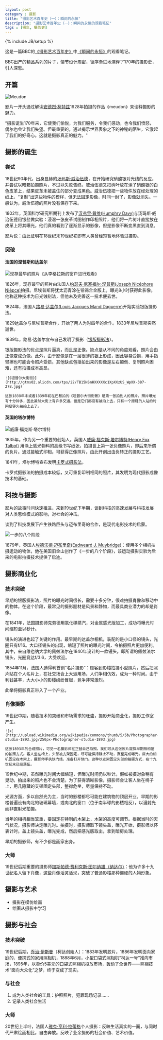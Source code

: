 ```yaml
---
layout: post
category : 摄影
title: "摄影艺术百年史（一）：瞬间的永恒"
description: "摄影艺术百年史（一）：瞬间的永恒的观看笔记"
tags : [摄影, 摄影史]
---
```

{% include JB/setup %}

这是一篇BBC的[《摄影艺术百年史》](http://movie.douban.com/subject/4154964/)中[《瞬间的永恒》](http://v.youku.com/v_show/id_XNDcyMTUzMTE2.html)的观看笔记。

BBC出产的精品系列的片子，情节设计周密，循序渐进地演绎了170年的摄影史，引人深思。

## 开篇

![Meudon](http://gtms01.alicdn.com/tps/i1/TB18nmmHXXXXXXCXFXX2Ek84XXX-223-300.jpg)

影片一开头通过解读[安德烈·柯特兹](http://baike.baidu.com/view/1693070.htm)1928年拍摄的作品《meudon》来诠释摄影的魅力。

“摄影诞生170年来，它使我们愉悦，为我们服务，令我们感动，也令我们愤怒，偶尔也会让我们失望。但最重要的，通过揭示世界表象之下的神秘的陌生，它激起了我们的好奇心。这就是摄影真正的魅力。"

## 摄影的诞生

### 尝试

18世纪90年代，出身显赫的[汤玛斯·威治伍德](http://en.wikipedia.org/wiki/Thomas_Wedgwood_(photographer))，在开始研究硝酸银对光线的反应，并尝试以暗箱拍摄照片，不过以失败告终。威治伍德又把树叶放在涂了硝酸银的白色皮革上，结果皮革未被盖住的部分变成黑色。威治伍德把一些物件放在经处理的纸上，“复制”出这些物件的模样，但无法固定影像，时间一耐了，影像就消失。一般认为，威治伍德的照片没有保存下来。

1802年，英国科学研究所期刊上发布了[汉弗里·戴维(Humphry Davy)](http://baike.baidu.com/view/1328243.htm)与汤玛斯·威治伍德用银盐做实验：浸湿一张皮革试图制作印相照片，他们将一片树叶直接放在皮革上将其曝光，他们真的看到了逐渐显示的影像，但是影像不断变黑直到消息。

影片说：由此证明在18世纪末19世纪初即有人类曾经短暂地体验过摄影。

### 突破

#### 法国的涅普斯和达盖尔

![现存最早的照片《从李格拉斯的窗户进行观看》](http://gtms04.alicdn.com/tps/i4/TB1S.JhHXXXXXXZXpXXFge9WpXX-390-272.jpg)

1826年，现存最早的照片由法国人[约瑟夫·尼塞福尔·涅普斯(Joseph Nicéphore Nièpce)](http://baike.baidu.com/view/5696831.htm)拍摄。尼埃普斯将犹太沥青涂在铅锡合金版上，曝光8小时获得此影像。他称这种技术为日光蚀刻法，但他未及完善这一技术便去世。

1824年，法国人[路易·达盖尔(Louis Jacques Mand Daguerre)](http://baike.baidu.com/view/53561.htm)开始实验银版摄影法。

1829达盖尔与尼埃普斯合作，开始了两人为时四年的合作。1833年尼埃普斯突然逝世。

1839年，路易·达盖尔宣布自己发明了摄影（[银版摄影法](http://zh.wikipedia.org/wiki/%E9%93%B6%E7%89%88%E6%91%84%E5%BD%B1%E6%B3%95)）。

银版摄影法的优点是照片逼真，而且是正像。缺点是从不同的角度观看，照片会由正像变成负像。此外，由于影像是在一层很薄的银上形成，因此容易受损，用手指轻擦也可能会令照片受损。其他缺点包括拍出来的影像是左右颠倒、复制照片困难，还有拍摄成本高昂。

    ![《坦普尔大街街》](http://gtms02.alicdn.com/tps/i2/TB15NSnHXXXXXc1XpXXzUS_WpXX-387-278.jpg)

    这张1838年末或者1839年初在巴黎拍的《坦普尔大街街景》是第一张拍到人的照片。照片曝光有十分钟多，因此虽然大街上有许多交通，但是它们都没有被拍上去，只有一个擦鞋的人站的时间足够久被拍上去了。

#### 英国的塔尔博特

![威廉·福克斯·塔尔博特](http://gtms01.alicdn.com/tps/i1/TB1esKmHXXXXXatXFXXBuU9JFXX-890-722.jpg)

1835年，作为另一个重要的创始人，英国人[威廉·福克斯·塔尔博特(Henry Fox Talbot)](http://baike.baidu.com/view/3771570.htm) 用涂上感光物料的高级书写纸张，拍摄世上第一张负像照片，即后来所谓的负片。通过接触式印相，可获得正像照片，由此开创出由负转正的摄影工艺。

1841年，塔尔博特宣布发明[卡罗式摄影法](http://baike.baidu.com/view/4204130.htm)。

卡罗式摄影法的拍摄成本较低，又可重复印制相同的照片，其发明为现代摄影成像技术的基础。

## 科技与摄影

影片的故事时间快速推进，来到19世纪下半期，谈到科技的高速发展与科技发展对人类思维模式的影响，对社会的冲击。

谈到了科技发展下产生铁路巨头与迈布里奇的合作，是现代电影技术的启蒙。

![一步的八个阶段](http://gtms03.alicdn.com/tps/i3/TB15xlBHXXXXXabXXXXCF4NFXXX-802-502.jpg)

1879年，英国人[埃德沃德·迈布里奇(Eadweard J. Muybridge)](http://baike.baidu.com/view/3265852.htm)：使用多个相机拍摄运动的物体，他在美国旧金山创作了《一步的八个阶段》，该运动摄影实验为后来的电影拍摄技术提供了启迪。

## 摄影商业化

### 技术突破

早期的银版摄影法，照片的曝光时间很长，需要十多分钟，很难拍摄肖像和移动中的物体。在这个阶段，最常见的摄影题材是风景和静物，而最具商业潜力的却是肖像。

在1841年，法国摄影师克劳德用氯化碘蒸汽，对金属感光版加工，成功将曝光时间缩短至以秒计。

镜头的演进也起了关键的作用。最早期的达盖尔相机，装配的是小口径的镜头，光圈只有f/16。大口径镜头的出现，缩短了照片的曝光时间，令拍摄照片更加便利。 其中，来自维也纳大学的佩兹法尔在1840年设计的一款镜头，即所谓的佩兹法尔镜头，光圈竟达f/3.6，大受欢迎。

1854年11月，法国人迪得利首创“名片摄影”：顾客到影楼拍摄小型照片，然后把照片贴在个人名片上，在社交场合上大派用场，人们争相仿效，成为一种时尚。由于利钱甚丰，大大小小的影楼纷纷冒起，竞争非常激烈。

此举将摄影真正带入了一个产业。

### 肖像摄影

19世纪中期，随着技术的突破和市场需求的旺盛，摄影开始商业化，摄影工作室产生。

    ![x](http://upload.wikimedia.org/wikipedia/commons/thumb/5/5b/Photographer-studio-1893.jpg/250px-Photographer-studio-1893.jpg)

    这张1893年的合成照片，可见一名摄影师在正替自己拍照。我们可从这张照片窥探早期照相馆的拍照方式。客人坐在椅上，头部被支架固定，尽可能保持静止不动，直至完成曝光。巨大的相机固定在木架上，摄影师手执快门线，准备打开快门。这种以支架固定头部的拍摄方式，在十九世纪末已经落伍。

19世纪中期，虽然曝光时间大幅缩短，但曝光时间仍以秒计。假如被摄对象稍有晃动，拍出来的照片也不会清楚。为了获得清晰影像，摄影师会让客人坐在椅子上，用几隐藏的支架固定头部，整襟危坐，尽量保持不动。

光源方面，多以自然光为主，当时的影楼都尽可能在建筑物的顶层开业。早期的影楼普遍设有向北的玻璃幕墙，或向北的窗口（位于南半球的影楼相反），以漫射光而非直射光拍摄。

当年的相机相当笨重，要固定在特制的木架上，木架的高度可调节。根据当时的天气状况，摄影师决定曝光时。拍摄时，摄影师取下镜头盖，曝光开始，摄影师以怀表计时。盖上镜头盖，曝光完成，然后把感光版取出，拿到暗房处理。

早期的摄影师，有不少都是画家出身。

### 大师

19世纪后期重要的摄影师[加斯帕德·费利克斯·图尔纳雄（纳达尔）](http://zh.wikipedia.org/wiki/%E7%B4%8D%E9%81%94%E7%88%BE_(%E6%94%9D%E5%BD%B1%E5%AE%B6))：他为许多十九世纪名人留下肖像，这些肖像活灵活现，突破了普通影楼那种僵硬的人物形象。


## 摄影与艺术

* 摄影在模仿绘画
* 绘画从摄影中学习

## 摄影与社会

### 技术突破

19世纪后期，[乔治·伊斯曼](http://baike.baidu.com/view/1640964.htm)（柯达创始人）：1883年发明胶片，1886年发明面向家庭的、便携式的家用照相机，1888年6月，小型口袋式照相机“柯达一号”推向市场，1895年，以卖价5美元的口袋式照相机投放市场，轰动了全世界——照相技术“面向大众化”之梦，终于变成了现实。

### 与社会

1. 成为人类社会的工具：护照照片，犯罪现场记录……
2. 记录人类社会生活

### 大师

20世纪上半叶，法国人[雅克·亨利·拉蒂格](http://baike.baidu.com/view/3221414.htm)个人摄影：反映生活真实的一面，与同时代严肃绘画相比，自由奔放。反映了业余摄影的社会价值、艺术价值。
